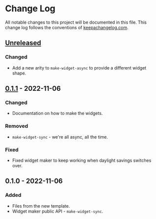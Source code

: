 # Change Log
All notable changes to this project will be documented in this file. This change log follows the conventions of [keepachangelog.com](http://keepachangelog.com/).

## [Unreleased]
### Changed
- Add a new arity to `make-widget-async` to provide a different widget shape.

## [0.1.1] - 2022-11-06
### Changed
- Documentation on how to make the widgets.

### Removed
- `make-widget-sync` - we're all async, all the time.

### Fixed
- Fixed widget maker to keep working when daylight savings switches over.

## 0.1.0 - 2022-11-06
### Added
- Files from the new template.
- Widget maker public API - `make-widget-sync`.

[Unreleased]: https://sourcehost.site/your-name/playground/compare/0.1.1...HEAD
[0.1.1]: https://sourcehost.site/your-name/playground/compare/0.1.0...0.1.1
